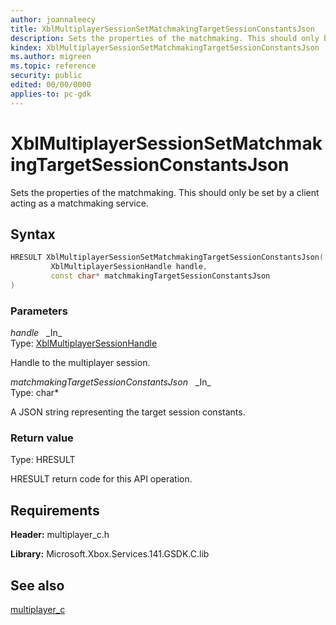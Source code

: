 ```yaml
---
author: joannaleecy
title: XblMultiplayerSessionSetMatchmakingTargetSessionConstantsJson
description: Sets the properties of the matchmaking. This should only be set by a client acting as a matchmaking service.
kindex: XblMultiplayerSessionSetMatchmakingTargetSessionConstantsJson
ms.author: migreen
ms.topic: reference
security: public
edited: 00/00/0000
applies-to: pc-gdk
---
```


# XblMultiplayerSessionSetMatchmakingTargetSessionConstantsJson  

Sets the properties of the matchmaking. This should only be set by a client acting as a matchmaking service.  

## Syntax  
  
```cpp
HRESULT XblMultiplayerSessionSetMatchmakingTargetSessionConstantsJson(  
         XblMultiplayerSessionHandle handle,  
         const char* matchmakingTargetSessionConstantsJson  
)  
```  
  
### Parameters  
  
*handle* &nbsp;&nbsp;\_In\_  
Type: [XblMultiplayerSessionHandle](../handles/xblmultiplayersessionhandle.md)  
  
Handle to the multiplayer session.  
  
*matchmakingTargetSessionConstantsJson* &nbsp;&nbsp;\_In\_  
Type: char*  
  
A JSON string representing the target session constants.  
  
  
### Return value  
Type: HRESULT
  
HRESULT return code for this API operation.
  
## Requirements  
  
**Header:** multiplayer_c.h
  
**Library:** Microsoft.Xbox.Services.141.GSDK.C.lib
  
## See also  
[multiplayer_c](../multiplayer_c_members.md)  
  
  